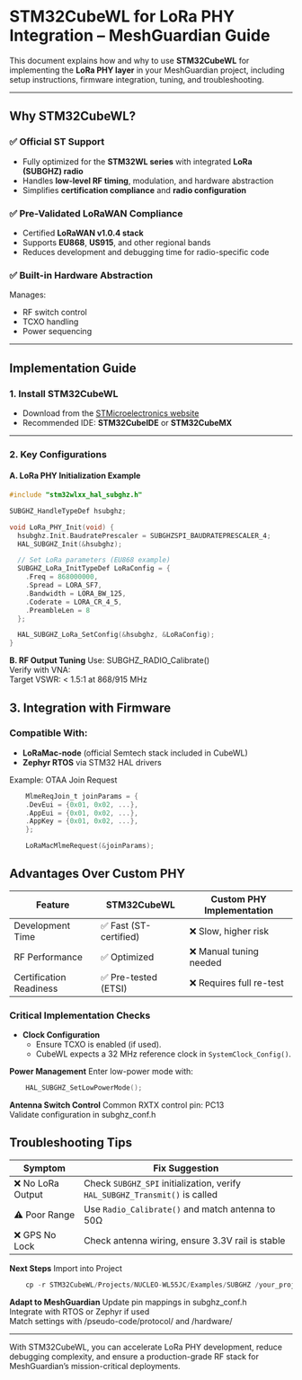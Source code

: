 # STM32CubeWL for LoRa PHY Integration – MeshGuardian Guide

This document explains how and why to use **STM32CubeWL** for implementing the **LoRa PHY layer** in your MeshGuardian project, including setup instructions, firmware integration, tuning, and troubleshooting.

---

## Why STM32CubeWL?

### ✅ Official ST Support
- Fully optimized for the **STM32WL series** with integrated **LoRa (SUBGHZ) radio**
- Handles **low-level RF timing**, modulation, and hardware abstraction
- Simplifies **certification compliance** and **radio configuration**

### ✅ Pre-Validated LoRaWAN Compliance
- Certified **LoRaWAN v1.0.4 stack**
- Supports **EU868**, **US915**, and other regional bands
- Reduces development and debugging time for radio-specific code

### ✅ Built-in Hardware Abstraction
Manages:
- RF switch control  
- TCXO handling  
- Power sequencing

---

## Implementation Guide

### 1. Install STM32CubeWL
- Download from the [STMicroelectronics website](https://www.st.com/en/embedded-software/stm32cubewl.html)
- Recommended IDE: **STM32CubeIDE** or **STM32CubeMX**

---

### 2. Key Configurations

#### A. LoRa PHY Initialization Example

```c
#include "stm32wlxx_hal_subghz.h"

SUBGHZ_HandleTypeDef hsubghz;

void LoRa_PHY_Init(void) {
  hsubghz.Init.BaudratePrescaler = SUBGHZSPI_BAUDRATEPRESCALER_4;
  HAL_SUBGHZ_Init(&hsubghz);

  // Set LoRa parameters (EU868 example)
  SUBGHZ_LoRa_InitTypeDef LoRaConfig = {
    .Freq = 868000000,
    .Spread = LORA_SF7,
    .Bandwidth = LORA_BW_125,
    .Coderate = LORA_CR_4_5,
    .PreambleLen = 8
  };

  HAL_SUBGHZ_LoRa_SetConfig(&hsubghz, &LoRaConfig);
}
```

**B. RF Output Tuning**
Use: SUBGHZ_RADIO_Calibrate()  
Verify with VNA:  
Target VSWR: < 1.5:1 at 868/915 MHz

## 3. Integration with Firmware
### Compatible With:
- **LoRaMac-node** (official Semtech stack included in CubeWL)
- **Zephyr RTOS** via STM32 HAL drivers  

Example: OTAA Join Request 
```c
    MlmeReqJoin_t joinParams = {
    .DevEui = {0x01, 0x02, ...},
    .AppEui = {0x01, 0x02, ...},
    .AppKey = {0x01, 0x02, ...},
    };

    LoRaMacMlmeRequest(&joinParams);
```

## Advantages Over Custom PHY

| Feature                | STM32CubeWL               | Custom PHY Implementation            |
|------------------------|---------------------------|---------------------------------------|
| Development Time       | ✅ Fast (ST-certified)     | ❌ Slow, higher risk                  |
| RF Performance         | ✅ Optimized               | ❌ Manual tuning needed              |
| Certification Readiness| ✅ Pre-tested (ETSI)       | ❌ Requires full re-test             |



### Critical Implementation Checks

- **Clock Configuration**
  - Ensure TCXO is enabled (if used).
  - CubeWL expects a 32 MHz reference clock in `SystemClock_Config()`.

**Power Management**
Enter low-power mode with:  
```c
    HAL_SUBGHZ_SetLowPowerMode();
```

**Antenna Switch Control**
Common RXTX control pin: PC13  
Validate configuration in subghz_conf.h  

## Troubleshooting Tips

| Symptom         | Fix Suggestion                                                                 |
|------------------|--------------------------------------------------------------------------------|
| ❌ No LoRa Output | Check `SUBGHZ_SPI` initialization, verify `HAL_SUBGHZ_Transmit()` is called   |
| ⚠️ Poor Range     | Use `Radio_Calibrate()` and match antenna to 50Ω                              |
| ❌ GPS No Lock    | Check antenna wiring, ensure 3.3V rail is stable                              |


**Next Steps**
Import into Project
```c
    cp -r STM32CubeWL/Projects/NUCLEO-WL55JC/Examples/SUBGHZ /your_project
```

**Adapt to MeshGuardian**
Update pin mappings in subghz_conf.h  
Integrate with RTOS or Zephyr if used  
Match settings with /pseudo-code/protocol/ and /hardware/  

---

With STM32CubeWL, you can accelerate LoRa PHY development, reduce debugging complexity, and ensure a production-grade RF stack for MeshGuardian’s mission-critical deployments.




